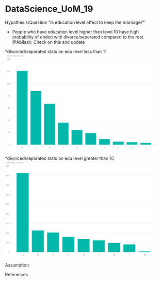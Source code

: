 # DataScience_UoM_19

Hypothesis/Question
"Is education level affect to keep the marriage?"
- People who have education level higher than level 10 have high probability of ended with divorce/seperated compared to the rest.
@Abilash: Check on this and update

*divorced/separated stats on edu level less than 11
![divorced/separated stats on edu level less than 11](https://github.com/TorinW/DataScience_UoM_19/blob/master/0-10_2-3.PNG)


*divorced/separated stats on edu level greater than 10
![divorced/separated stats on edu level greater than 11](https://github.com/TorinW/DataScience_UoM_19/blob/master/11-99_2-3.PNG)

Assumption


References
